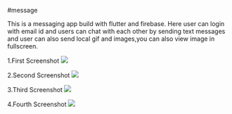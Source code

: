 #message

This is a messaging app build with flutter and firebase.
Here user can login with email id and users can chat with each other by sending text messages and user can also send
local gif and images,you can also view image in fullscreen. 


1.First Screenshot
<img src="images/screen1.jpeg">

2.Second Screenshot
<img src="images/screen2.jpeg">

3.Third Screenshot
<img src="images/screen3.jpeg">

4.Fourth Screenshot
<img src="images/screen4.jpeg">

